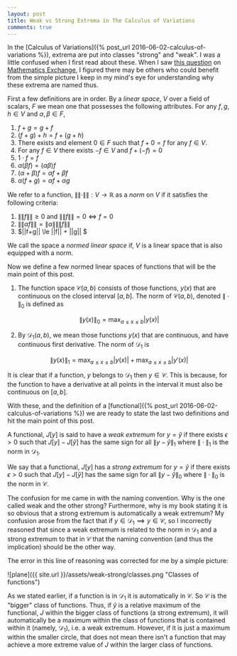 ```yaml
---
layout: post
title: Weak vs Strong Extrema in The Calculus of Variations
comments: true
---
```


In the [Calculus of Variations]({% post_url 2016-06-02-calculus-of-variations %}), extrema are put into classes "strong" and "weak". I was a little confused when I first read about these. When I saw [this question](http://math.stackexchange.com/questions/936815/strong-and-weak-extrema) on [Mathematics Exchange](http://math.stackexchange.com/), I figured there may be others who could benefit from the simple picture I keep in my mind's eye for understanding why these extrema are named thus.

First a few definitions are in order. By a *linear space*, $V$ over a field of scalars, $F$ we mean one that possesses the following attributes. For any $f,g, h \in V$ and $\alpha, \beta \in F$, 

1. $f+g = g+f$
2. $(f+g)+h = f + (g+h)$
3. There exists and element $0 \in F$ such that $f + 0 = f$  for any $f \in V$.
4. For any $f \in V$ there exists $-f \in V$ and $f + (-f) = 0$
5. $1\cdot f = f$
6. $\alpha(\beta f) = (\alpha \beta) f$
7. $(\alpha + \beta)f = \alpha f + \beta f$
8. $\alpha(f+g) = \alpha f + \alpha g$

We refer to a function, $\|\|\cdot\|\| : V \to \mathbb{R}$ as a *norm* on $V$ if it satisfies the following criteria:

1. $\|\|f\|\| \ge 0$ and $\|\|f\|\| = 0 \iff f =0$
2. $\|\|\alpha f\|\| = \|\alpha \| \|\|f\|\|$
3. $\|\|f+g\|\| \le \|\|f\|\| + \|\|g\|\| $

We call the space a *normed linear space* if, $V$ is a linear space that is also equipped with a norm.

Now we define a few normed linear spaces of functions that will be the main point of this post.
 
1. The function space $\mathscr{C}(a,b)$ consists of those functions, $y(x)$ that are continuous on the closed interval $[a,b]$. The norm of $\mathscr{C}(a,b)$, denoted $\|\cdot\|_0$ is defined as 

 $$
 \|y(x)\|_0 = \max_{a \le x \le b}|y(x)|
 $$
 
2. By $\mathscr{D}_1(a,b)$, we mean those functions $y(x)$ that are continuous, and have continuous first derivative. The norm of $\mathscr{D}_1$ is 
 
  $$
  \|y(x)\|_1 = \max_{a \le x \le b}|y(x)| + \max_{a \le x \le b}|y'(x)|
  $$ 

It is clear that if a function, $y$ belongs to $\mathscr{D}_1$ then $y \in \mathscr{C}$. This is because, for the function to have a derivative at all points in the interval it must also be continuous on $[a,b]$.  

With these, and the definition of a [functional]({% post_url 2016-06-02-calculus-of-variations %}) we are ready to state the last two definitions and hit the main point of this post.

A functional, $J[y]$ is said to have a *weak extremum* for $y=\hat{y}$ if there exists $\epsilon \gt 0$ such that $J[y] - J[\hat{y}]$ has the same sign for all $\|y - \hat{y}\|_1$ where $\|\cdot \|_1$ is the norm in $\mathscr{D}_1$. 

We say that a functional, $J[y]$ has a *strong extremum* for $y=\hat{y}$ if there exists $\epsilon \gt 0$ such that $J[y] - J[\hat{y}]$ has the same sign for all $\|y - \hat{y}\|_0$ where $\|\cdot \|_0$ is the norm in $\mathscr{C}$. 

The confusion for me came in with the naming convention. Why is the one called weak and the other strong? Furthermore, why is my book stating it is so obvious that a strong extremum is automatically a weak extremum? My confusion arose from the fact that if $y \in \mathscr{D}_1 \implies y \in \mathscr{C}$, so I incorrectly reasoned that since a weak extremum is related to the norm in $\mathscr{D}_1$ and a strong extremum to that in $\mathscr{C}$ that the naming convention (and thus the implication) should be the other way. 

The error in this line of reasoning was corrected for me by a simple picture:

![plane]({{ site.url }}/assets/weak-strong/classes.png "Classes of functions")

As we stated earlier, if a function is in $\mathscr{D}_1$ it is automatically in $\mathscr{C}$. So $\mathscr{C}$ is the "bigger" class of functions. Thus, if $\hat{y}$ is a relative maximum of the functional, $J$ within the bigger class of functions (a strong extremum), it will automatically be a maximum within the class of functions that is contained within it (namely, $\mathscr{D}_1$), i.e. a weak extremum. However, if it is just a maximum within the smaller circle, that does not mean there isn't a function that may achieve a more extreme value of $J$ within the larger class of functions.


